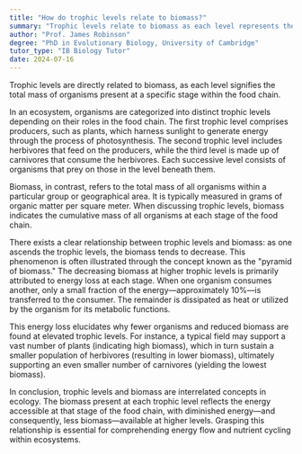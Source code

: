 ```yaml
---
title: "How do trophic levels relate to biomass?"
summary: "Trophic levels relate to biomass as each level represents the total mass of organisms at that stage of the food chain."
author: "Prof. James Robinson"
degree: "PhD in Evolutionary Biology, University of Cambridge"
tutor_type: "IB Biology Tutor"
date: 2024-07-16
---
```


Trophic levels are directly related to biomass, as each level signifies the total mass of organisms present at a specific stage within the food chain.

In an ecosystem, organisms are categorized into distinct trophic levels depending on their roles in the food chain. The first trophic level comprises producers, such as plants, which harness sunlight to generate energy through the process of photosynthesis. The second trophic level includes herbivores that feed on the producers, while the third level is made up of carnivores that consume the herbivores. Each successive level consists of organisms that prey on those in the level beneath them.

Biomass, in contrast, refers to the total mass of all organisms within a particular group or geographical area. It is typically measured in grams of organic matter per square meter. When discussing trophic levels, biomass indicates the cumulative mass of all organisms at each stage of the food chain.

There exists a clear relationship between trophic levels and biomass: as one ascends the trophic levels, the biomass tends to decrease. This phenomenon is often illustrated through the concept known as the "pyramid of biomass." The decreasing biomass at higher trophic levels is primarily attributed to energy loss at each stage. When one organism consumes another, only a small fraction of the energy—approximately $10\%$—is transferred to the consumer. The remainder is dissipated as heat or utilized by the organism for its metabolic functions.

This energy loss elucidates why fewer organisms and reduced biomass are found at elevated trophic levels. For instance, a typical field may support a vast number of plants (indicating high biomass), which in turn sustain a smaller population of herbivores (resulting in lower biomass), ultimately supporting an even smaller number of carnivores (yielding the lowest biomass).

In conclusion, trophic levels and biomass are interrelated concepts in ecology. The biomass present at each trophic level reflects the energy accessible at that stage of the food chain, with diminished energy—and consequently, less biomass—available at higher levels. Grasping this relationship is essential for comprehending energy flow and nutrient cycling within ecosystems.
    